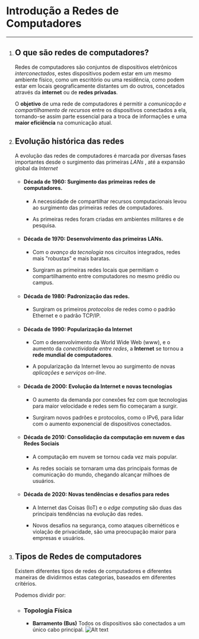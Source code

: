# Introdução a Redes de Computadores
***

1. ## **O que são redes de computadores?**

    Redes de computadores são conjuntos de dispositivos eletrônicos *interconectados*, estes dispositivos podem estar em um mesmo ambiente físico, como um escritório ou uma residência, como podem estar em locais geograficamente distantes um do outros, concetados através da **internet** ou de **redes privadas**.   

    O **objetivo** de uma rede de computadores é permitir a *comunicação e compartilhamento de recursos* entre os dispositivos conectados a ela, tornando-se assim parte essencial para a troca de informações e uma **maior eficiência** na comunicação atual.

2. ## **Evolução histórica das redes**

    A evolução das redes de computadores é marcada por diversas fases importantes desde o surgimento das primeiras *LANs* , até a expansão global da *Internet*

    - #### Década de 1960: Surgimento das primeiras redes de computadores.

        - A necessidade de compartilhar recursos computacionais levou ao surgimento das primeiras redes de computadores.

        - As primeiras redes foram criadas em ambientes militares e de pesquisa.

    - #### Década de 1970: Desenvolvimento das primeiras LANs.

        - Com o *avanço da tecnologia* nos circuitos integrados, redes mais "robustas" e mais baratas.  

        - Surgiram as primeiras redes locais que permitiam o compartilhamento entre computadores no mesmo prédio ou campus.  


    - #### Década de 1980: Padronização das redes.

        - Surgiram os primeiros *protocolos*  de redes como o padrão Ethernet e o padrão TCP/IP.

    - #### Década de 1990: Popularização da Internet

        - Com o desenvolvimento da World Wide Web (www), e o aumento da *conectividade entre redes*, a **Internet** se tornou a **rede mundial de computadores**.

        - A popularização da Internet levou ao surgimento de novas *aplicações* e *serviços on-line*.


    - #### Década de 2000: Evolução da Internet e novas tecnologias

        - O aumento da demanda por conexões fez com que tecnologias para maior velocidade e redes sem fio começaram a surgir.

        - Surgiram novos padrões e protocolos, como o IPv6, para lidar com o aumento exponencial de dispositivos conectados.

    - #### Década de 2010: Consolidação da computação em nuvem e das Redes Sociais

        - A computação em nuvem se tornou cada vez mais popular.

        - As redes sociais se tornaram uma das principais formas de comunicação do mundo, chegando alcançar milhoes de usuários.

    - #### Década de 2020: Novas tendências e desafios para redes

        - A Internet das Coisas (IoT) e o *edge computing* são duas das principais tendências na evolução das redes.

        - Novos desafios na segurança, como ataques cibernéticos e violação de privacidade, são uma preocupação maior para empresas e usuários.

3. ## **Tipos de Redes de computadores**

    Existem diferentes tipos de redes de computadores e diferentes maneiras de dividirmos estas categorias, baseados em diferentes critérios.

    Podemos dividir por:


    - ### Topologia Física
        - **Barramento (Bus)**
            Todos os dispositivos são conectados a um único cabo principal.
            ![Alt text](http://www.bosontreinamentos.com.br/wp-content/uploads/2016/06/topologia-barramento-bus-768x457.png)
